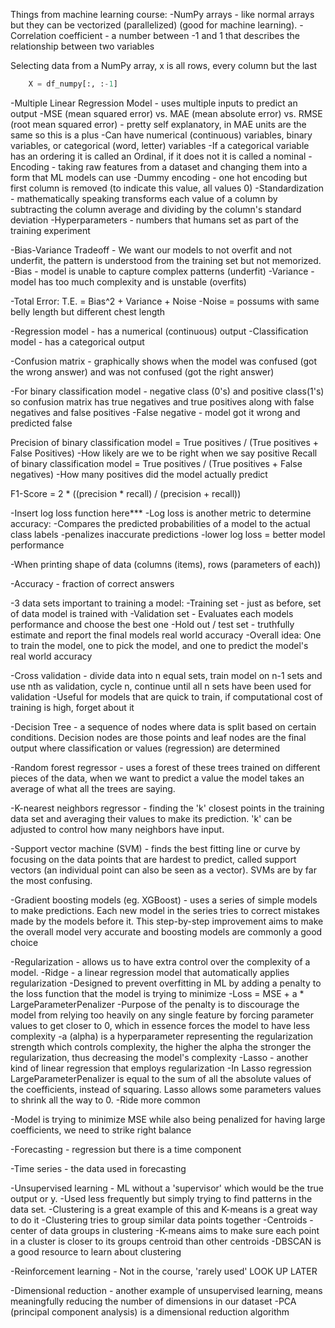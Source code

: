 Things from machine learning course:
	-NumPy arrays - like normal arrays but they can be vectorized (parallelized) (good for machine learning).
	-Correlation coefficient - a number between -1 and 1 that describes the relationship between two variables
	
Selecting data from a NumPy array, x is all rows, every column but the last
```python
	X = df_numpy[:, :-1]
```


-Multiple Linear Regression Model - uses multiple inputs to predict an output
-MSE (mean squared error) vs. MAE (mean absolute error) vs. RMSE (root mean squared error) - pretty self explanatory, in MAE units are the same so this is a plus
-Can have numerical (continuous) variables, binary variables, or categorical (word, letter) variables
-If a categorical variable has an ordering it is called an Ordinal, if it does not it is called a nominal
-Encoding - taking raw features from a dataset and changing them into a form that ML models can use
-Dummy encoding - one hot encoding but first column is removed (to indicate this value, all values 0)
-Standardization - mathematically speaking transforms each value of a column by subtracting the column average and dividing by the column's standard deviation
-Hyperparameters - numbers that humans set as part of the training experiment

-Bias-Variance Tradeoff - We want our models to not overfit and not underfit, the pattern is understood from the training set but not memorized. 
	-Bias - model is unable to capture complex patterns (underfit)
	-Variance - model has too much complexity and is unstable (overfits)

-Total Error:
		T.E. = Bias^2 + Variance + Noise
		-Noise = possums with same belly length but different chest length 

-Regression model - has a numerical (continuous) output
-Classification model - has a categorical output

-Confusion matrix - graphically shows when the model was confused (got the wrong answer) and was not confused (got the right answer)

-For binary classification model - negative class (0's) and positive class(1's) so confusion matrix has true negatives and true positives along with false negatives and false positives 
	-False negative - model got it wrong and predicted false

Precision of binary classification model = True positives / (True positives + False Positives)
	-How likely are we to be right when we say positive
Recall of binary classification model = True positives / (True positives + False negatives)
	-How many positives did the model actually predict

F1-Score = 2 * ((precision * recall) / (precision + recall))

-Insert log loss function here***
-Log loss is another metric to determine accuracy:
	-Compares the predicted probabilities of a model to the actual class labels
	-penalizes inaccurate predictions
	-lower log loss = better model performance

-When printing shape of data (columns (items), rows (parameters of each))

-Accuracy - fraction of correct answers

-3 data sets important to training a model:
	-Training set - just as before, set of data model is trained with
	-Validation set - Evaluates each models performance and choose the best one
	-Hold out / test set - truthfully estimate and report the final models real world accuracy
-Overall idea: One to train the model, one to pick the model, and one to predict the model's real world accuracy

-Cross validation - divide data into n equal sets, train model on n-1 sets and use nth as validation, cycle n, continue until all n sets have been used for validation
-Useful for models that are quick to train, if computational cost of training is high, forget about it

-Decision Tree - a sequence of nodes where data is split based on certain conditions. Decision nodes are those points and leaf nodes are the final output where classification or values (regression) are determined

-Random forest regressor - uses a forest of these trees trained on different pieces of the data, when we want to predict a value the model takes an average of what all the trees are saying.

-K-nearest neighbors regressor - finding the 'k' closest points in the training data set and averaging their values to make its prediction. 'k' can be adjusted to control how many neighbors have input.

-Support vector machine (SVM) - finds the best fitting line or curve by focusing on the data points that are hardest to predict, called support vectors (an individual point can also be seen as a vector). SVMs are by far the most confusing.

-Gradient boosting models (eg. XGBoost) - uses a series of simple models to make predictions. Each new model in the series tries to correct mistakes made by the models before it. This step-by-step improvement aims to make the overall model very accurate and boosting models are commonly a good choice

-Regularization - allows us to have extra control over the complexity of a model.
	-Ridge - a linear regression model that automatically applies regularization
	-Designed to prevent overfitting in ML by adding a penalty to the loss function that the model is trying to minimize
	-Loss = MSE + a * LargeParameterPenalizer
	-Purpose of the penalty is to discourage the model from relying too heavily on any single feature by forcing parameter values to get closer to 0, which in essence forces the model to have less complexity
	-a (alpha) is  a hyperparameter representing the regularization strength which controls complexity, the higher the alpha the stronger the regularization, thus decreasing the model's complexity
	-Lasso - another kind of linear regression that employs regularization
		-In Lasso regression LargeParameterPenalizer is equal to the sum of all the absolute values of the coefficients, instead of squaring. Lasso allows some parameters values to shrink all the way to 0.
		-Ride more common

-Model is trying to minimize MSE while also being penalized for having large coefficients, we need to strike right balance

-Forecasting - regression but there is a time component

-Time series - the data used in forecasting

-Unsupervised learning - ML without a 'supervisor' which would be the true output or y. 
	-Used less frequently but simply trying to find patterns in the data set.
	-Clustering is a great example of this and K-means is a great way to do it
	-Clustering tries to group similar data points together
	-Centroids - center of data groups in clustering
	-K-means aims to make sure each point in a cluster is closer to its groups centroid than other centroids
	-DBSCAN is a good resource to learn about clustering

-Reinforcement learning - Not in the course, 'rarely used' LOOK UP LATER

-Dimensional reduction - another example of unsupervised learning, means meaningfully reducing the number of dimensions in our dataset
-PCA (principal component analysis) is a dimensional reduction algorithm
